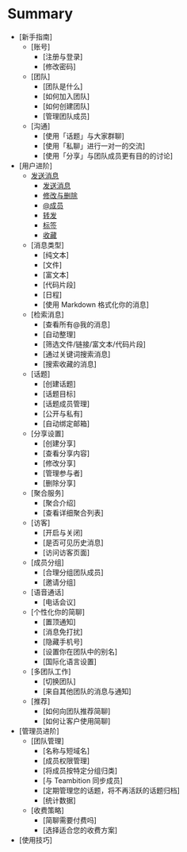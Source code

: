 # Summary

* [新手指南]
   * [账号]
       * [注册与登录]
       * [修改密码]
   * [团队]
       * [团队是什么]
       * [如何加入团队]
       * [如何创建团队]
       * [管理团队成员]
   * [沟通]
       * [使用「话题」与大家群聊]
       * [使用「私聊」进行一对一的交流]
       * [使用「分享」与团队成员更有目的的讨论]
* [用户进阶]
   * [发送消息](posts/send-message.md)
       * [发送消息](posts/send-message.md)
       * [修改与删除](posts/send-message.md)
       * [@成员](posts/send-message.md)
       * [转发](posts/send-message.md)
       * [标签](posts/send-message.md)
       * [收藏](posts/send-message.md)
   * [消息类型]
       * [纯文本]
       * [文件]
       * [富文本]
       * [代码片段]
       * [日程]
       * [使用 Markdown 格式化你的消息]
   * [检索消息]
       * [查看所有@我的消息]
       * [自动整理]
       * [筛选文件/链接/富文本/代码片段]
       * [通过关键词搜索消息]
       * [搜索收藏的消息]
   * [话题]
       * [创建话题]
       * [话题目标]
       * [话题成员管理]
       * [公开与私有]
       * [自动绑定邮箱]
   * [分享设置]
       * [创建分享]
       * [查看分享内容]
       * [修改分享]
       * [管理参与者]
       * [删除分享]
   * [聚合服务]
       * [聚合介绍]
       * [查看详细聚合列表]
   * [访客]
       * [开启与关闭]
       * [是否可见历史消息]
       * [访问访客页面]
   * [成员分组]
       * [合理分组团队成员]
       * [邀请分组]
   * [语音通话]
       * [电话会议]
   * [个性化你的简聊]
       * [置顶通知]
       * [消息免打扰]
       * [隐藏手机号]
       * [设置你在团队中的别名]
       * [国际化语言设置]
   * [多团队工作]
       * [切换团队]
       * [来自其他团队的消息与通知]
   * [推荐]
       * [如何向团队推荐简聊]
       * [如何让客户使用简聊]
* [管理员进阶]
   * [团队管理]
       * [名称与短域名]
       * [成员权限管理]
       * [将成员按特定分组归类]
       * [与 Teambition 同步成员]
       * [定期管理您的话题，将不再活跃的话题归档]
       * [统计数据]
   * [收费策略]
       * [简聊需要付费吗]
       * [选择适合您的收费方案]
* [使用技巧]

